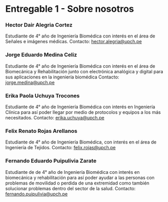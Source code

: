 # Entregable 1 - Sobre nosotros

### Hector Dair Alegria Cortez
Estudiante de 4° año de Ingeniería Biomédica con interés en el área de Señales e imágenes médicas.
Contacto: hector.alegria@upch.pe

### Jorge Eduardo Medina Celiz
Estudiante de 4° año de Ingeniería Biomédica con interés en el área de Biomecánica y Rehabilitación junto con electrónica analógica y digital para sus aplicaciones en la ingeniería biomédica
Contacto: jorge.medina@upch.pe

### Erika Paola Uchuya Trocones 
Estudiante de 4° año de Ingeniería Biomédica con interés en Ingeniería Clínica para así poder llegar por medio de protocolos y equipos a los más necesitados. 
Contacto: erika.uchuya@upch.pe
### Felix Renato Rojas Arellanos 
Estudiante de 4° año de Ingeniería Biomédica, con interés en el área de Ingeniería de Tejidos.
Contacto: felix.rojas@upch.pe
### Fernando Eduardo Puipulivia Zarate 
Estudiante de de 4° año de Ingeniería Biomédica con interés en biomecánica y rehabilitación para así poder ayudar a las personas con problemas de movilidad o perdida de una extremidad como también solucionar problemas dentro del sector de la salud. 
Contacto: fernando.puipulivia@upch.pe
